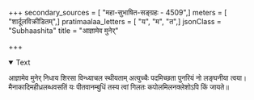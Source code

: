 +++
secondary_sources = [ "महा-सुभाषित-सङ्ग्रहः - 4509",]
meters = [ "शार्दूलविक्रीडितम्",]
pratimaalaa_letters = [ "य", "म", "त",]
jsonClass = "Subhaashita"
title = "आज्ञामेव मुनेर्"

+++

<details open><summary>Text</summary>

आज्ञामेव मुनेर् निधाय शिरसा विन्ध्याचल स्थीयताम् अत्युच्चैः पदमिच्छता पुनरियं नो लङ्घनीया त्वया।  
मैनाकादिमहीध्रलब्धवसतिं यः पीतवानम्बुधिं तस्य त्वां गिलतः कपोलमिलनक्लेशोऽपि किं जायते॥
</details>
